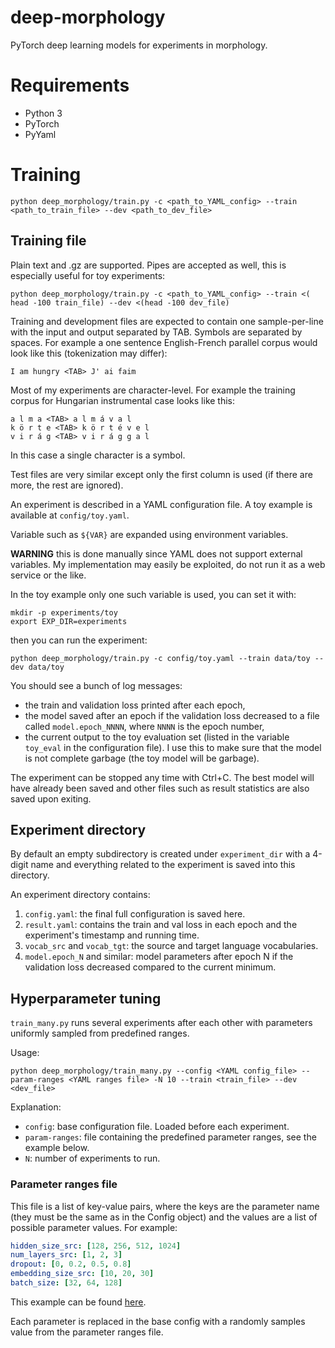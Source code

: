 # deep-morphology

PyTorch deep learning models for experiments in morphology.

# Requirements

* Python 3
* PyTorch
* PyYaml

# Training

    python deep_morphology/train.py -c <path_to_YAML_config> --train <path_to_train_file> --dev <path_to_dev_file>

## Training file

Plain text and .gz are supported. Pipes are accepted as well, this is
especially useful for toy experiments:

    python deep_morphology/train.py -c <path_to_YAML_config> --train <( head -100 train_file) --dev <(head -100 dev_file)

Training and development files are expected to contain one sample-per-line with
the input and output separated by TAB. Symbols are separated by spaces. For
example a one sentence English-French parallel corpus would look like this
(tokenization may differ):

~~~
I am hungry <TAB> J' ai faim
~~~

Most of my experiments are character-level.
For example the training corpus for Hungarian instrumental case looks like this:

~~~
a l m a <TAB> a l m á v a l
k ö r t e <TAB> k ö r t é v e l
v i r á g <TAB> v i r á g g a l
~~~

In this case a single character is a symbol.

Test files are very similar except only the first column is used (if there are
more, the rest are ignored).

An experiment is described in a YAML configuration file. A toy example is available at `config/toy.yaml`.

Variable such as `${VAR}` are expanded using environment variables.

**WARNING** this is done manually since YAML does not support external variables.
My implementation may easily be exploited, do not run it as a web service or the like.

In the toy example only one such variable is used, you can set it with:

    mkdir -p experiments/toy
    export EXP_DIR=experiments

then you can run the experiment:

    python deep_morphology/train.py -c config/toy.yaml --train data/toy --dev data/toy

You should see a bunch of log messages:

* the train and validation loss printed after each epoch,
* the model saved after an epoch if the validation loss decreased to a file
  called `model.epoch_NNNN`, where `NNNN` is the epoch number,
* the current output to the toy evaluation set (listed in the variable `toy_eval` in
  the configuration file). I use this to make sure that the model is not
  complete garbage (the toy model will be garbage).

The experiment can be stopped any time with Ctrl+C. The best model will have
already been saved and other files such as result statistics are also saved upon exiting.

## Experiment directory

By default an empty subdirectory is created under `experiment_dir` with a
4-digit name and everything related to the experiment is saved into this
directory.

An experiment directory contains:

1. `config.yaml`: the final full configuration is saved here.
2. `result.yaml`: contains the train and val loss in each epoch and the experiment's timestamp and running time.
3. `vocab_src` and `vocab_tgt`: the source and target language vocabularies.
4. `model.epoch_N` and similar: model parameters after epoch N if the
   validation loss decreased compared to the current minimum.


## Hyperparameter tuning

`train_many.py` runs several experiments after each other with parameters
uniformly sampled from predefined ranges.

Usage:

    python deep_morphology/train_many.py --config <YAML config_file> --param-ranges <YAML ranges file> -N 10 --train <train_file> --dev <dev_file>

Explanation:

* `config`: base configuration file. Loaded before each experiment.
* `param-ranges`: file containing the predefined parameter ranges, see the
  example below.
* `N`: number of experiments to run.

### Parameter ranges file

This file is a list of key-value pairs, where the keys are the parameter name
(they must be the same as in the Config object) and the values are a list of
possible parameter values. For example:

~~~yaml
hidden_size_src: [128, 256, 512, 1024]
num_layers_src: [1, 2, 3]
dropout: [0, 0.2, 0.5, 0.8]
embedding_size_src: [10, 20, 30]
batch_size: [32, 64, 128]
~~~

This example can be found
[here](https://github.com/juditacs/deep-morphology/blob/master/config/tagging/param_ranges.yaml).

Each parameter is replaced in the base config with a randomly samples value
from the parameter ranges file.
